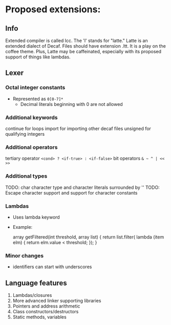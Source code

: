 # Proposed extensions:

## Info

Extended compiler is called lcc. The 'l' stands for "latte." Latte is an extended dialect
of Decaf. Files should have extension .ltt. It is a play on the coffee theme. Plus, Latte
may be caffeinated, especially with its proposed support of things like lambdas.

## Lexer

### Octal integer constants

 - Represented as `0[0-7]*`
   - Decimal literals beginning with 0 are not allowed

### Additional keywords

continue		for loops
import			for importing other decaf files
unsigned		for qualifying integers

### Additional operators

tertiary operator	`<cond> ? <if-true> : <if-false>`
bit operators		`& ~ ^ | << >>`

### Additional types

TODO: 
char			character type and character literals surrounded by ''
				TODO: Escape character support and support for character constants

### Lambdas

 - Uses lambda keyword
 - Example:

	array getFiltered(int threshold, array list)
	{
		return list.filter(
			lambda (item elm)
			{
				return elm.value < threshold;
			});
	}



### Minor changes

 - identifiers can start with underscores





## Language features
 1. Lambdas/closures
 2. More advanced linker supporting libraries
 3. Pointers and address arithmetic
 4. Class constructors/destructors
 5. Static methods, variables
